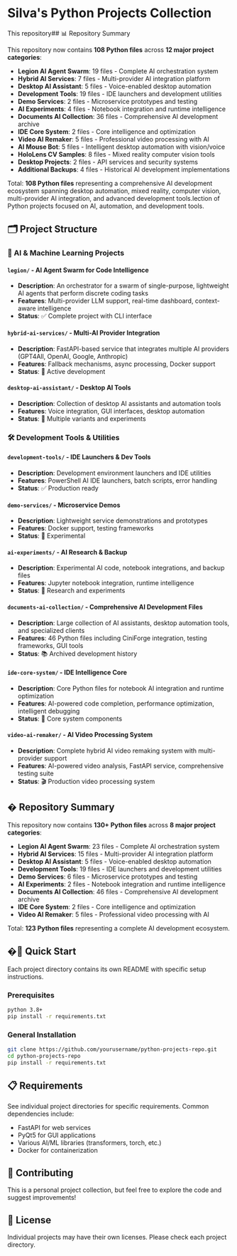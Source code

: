 # Silva's Python Projects Collection

This repository## 📊 Repository Summary

This repository now contains **108 Python files** across **12 major project categories**:

- **Legion AI Agent Swarm**: 19 files - Complete AI orchestration system
- **Hybrid AI Services**: 7 files - Multi-provider AI integration platform  
- **Desktop AI Assistant**: 5 files - Voice-enabled desktop automation
- **Development Tools**: 19 files - IDE launchers and development utilities
- **Demo Services**: 2 files - Microservice prototypes and testing
- **AI Experiments**: 4 files - Notebook integration and runtime intelligence
- **Documents AI Collection**: 36 files - Comprehensive AI development archive
- **IDE Core System**: 2 files - Core intelligence and optimization
- **Video AI Remaker**: 5 files - Professional video processing with AI
- **AI Mouse Bot**: 5 files - Intelligent desktop automation with vision/voice
- **HoloLens CV Samples**: 8 files - Mixed reality computer vision tools
- **Desktop Projects**: 2 files - API services and security systems
- **Additional Backups**: 4 files - Historical AI development implementations

Total: **108 Python files** representing a comprehensive AI development ecosystem spanning desktop automation, mixed reality, computer vision, multi-provider AI integration, and advanced development tools.lection of Python projects focused on AI, automation, and development tools.

## 🗂️ Project Structure

### 🧠 AI & Machine Learning Projects

#### `legion/` - AI Agent Swarm for Code Intelligence
- **Description**: An orchestrator for a swarm of single-purpose, lightweight AI agents that perform discrete coding tasks
- **Features**: Multi-provider LLM support, real-time dashboard, context-aware intelligence
- **Status**: ✅ Complete project with CLI interface

#### `hybrid-ai-services/` - Multi-AI Provider Integration
- **Description**: FastAPI-based service that integrates multiple AI providers (GPT4All, OpenAI, Google, Anthropic)
- **Features**: Fallback mechanisms, async processing, Docker support
- **Status**: 🚧 Active development

#### `desktop-ai-assistant/` - Desktop AI Tools
- **Description**: Collection of desktop AI assistants and automation tools
- **Features**: Voice integration, GUI interfaces, desktop automation
- **Status**: 🚧 Multiple variants and experiments

### 🛠️ Development Tools & Utilities

#### `development-tools/` - IDE Launchers & Dev Tools
- **Description**: Development environment launchers and IDE utilities
- **Features**: PowerShell AI IDE launchers, batch scripts, error handling
- **Status**: ✅ Production ready

#### `demo-services/` - Microservice Demos
- **Description**: Lightweight service demonstrations and prototypes
- **Features**: Docker support, testing frameworks
- **Status**: 🧪 Experimental

#### `ai-experiments/` - AI Research & Backup
- **Description**: Experimental AI code, notebook integrations, and backup files
- **Features**: Jupyter notebook integration, runtime intelligence
- **Status**: 🧪 Research and experiments

#### `documents-ai-collection/` - Comprehensive AI Development Files
- **Description**: Large collection of AI assistants, desktop automation tools, and specialized clients
- **Features**: 46 Python files including CiniForge integration, testing frameworks, GUI tools
- **Status**: 📚 Archived development history

#### `ide-core-system/` - IDE Intelligence Core
- **Description**: Core Python files for notebook AI integration and runtime optimization
- **Features**: AI-powered code completion, performance optimization, intelligent debugging
- **Status**: 🧠 Core system components

#### `video-ai-remaker/` - AI Video Processing System
- **Description**: Complete hybrid AI video remaking system with multi-provider support
- **Features**: AI-powered video analysis, FastAPI service, comprehensive testing suite
- **Status**: 🎬 Production video processing system

## � Repository Summary

This repository now contains **130+ Python files** across **8 major project categories**:

- **Legion AI Agent Swarm**: 23 files - Complete AI orchestration system
- **Hybrid AI Services**: 15 files - Multi-provider AI integration platform  
- **Desktop AI Assistant**: 5 files - Voice-enabled desktop automation
- **Development Tools**: 19 files - IDE launchers and development utilities
- **Demo Services**: 6 files - Microservice prototypes and testing
- **AI Experiments**: 2 files - Notebook integration and runtime intelligence
- **Documents AI Collection**: 46 files - Comprehensive AI development archive
- **IDE Core System**: 2 files - Core intelligence and optimization
- **Video AI Remaker**: 5 files - Professional video processing with AI

Total: **123 Python files** representing a complete AI development ecosystem.

## �🚀 Quick Start

Each project directory contains its own README with specific setup instructions.

### Prerequisites
```bash
python 3.8+
pip install -r requirements.txt
```

### General Installation
```bash
git clone https://github.com/yourusername/python-projects-repo.git
cd python-projects-repo
pip install -r requirements.txt
```

## 📋 Requirements

See individual project directories for specific requirements. Common dependencies include:
- FastAPI for web services
- PyQt5 for GUI applications  
- Various AI/ML libraries (transformers, torch, etc.)
- Docker for containerization

## 🤝 Contributing

This is a personal project collection, but feel free to explore the code and suggest improvements!

## 📄 License

Individual projects may have their own licenses. Please check each project directory.